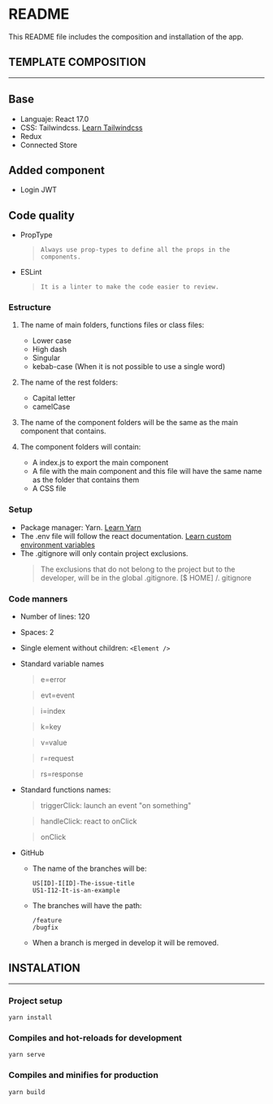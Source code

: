 # README

This README file includes the composition and installation of the app.

## TEMPLATE COMPOSITION
***

## Base
* Languaje: React 17.0
* CSS: Tailwindcss. [Learn Tailwindcss](https://tailwindcss.com/)
* Redux
* Connected Store

## Added component
* Login JWT

## Code quality
* PropType
    > `Always use prop-types to define all the props in the components.`
* ESLint
    > `It is a linter to make the code easier to review.`

### Estructure

1. The name of main folders, functions files or class files:
    * Lower case
    * High dash
    * Singular
    * kebab-case (When it is not possible to use a single word)

2. The name of the rest folders:
    * Capital letter
    * camelCase

3. The name of the component folders will be the same as the main component that contains.

4. The component folders will contain:
    * A index.js to export the main component
    * A file with the main component and this file will have the same name as the folder that contains them
    * A CSS file

### Setup

* Package manager: Yarn. [Learn Yarn](https://yarnpkg.com/)
* The .env file will follow the react documentation. [Learn custom environment variables](https://create-react-app.dev/docs/adding-custom-environment-variables/)
* The .gitignore will only contain project exclusions.
    >   The exclusions that do not belong to the project but to the developer, will be in the global .gitignore.
        [$ HOME] /. gitignore

### Code manners

* Number of lines: 120
* Spaces: 2
* Single element without children:  ` <Element /> `
* Standard variable names
    > e=error

    > evt=event

    > i=index

    > k=key

    > v=value

    > r=request

    > rs=response


* Standard functions names:
    > triggerClick: launch an event "on something"

    > handleClick: react to onClick

    > onClick

* GitHub
    * The name of the branches will be:
        ```
        US[ID]-I[ID]-The-issue-title
        US1-I12-It-is-an-example
        ```
    * The branches will have the path:
        ```
        /feature
        /bugfix
        ```
    * When a branch is merged in develop it will be removed.

## INSTALATION
***

### Project setup
```
yarn install
```

### Compiles and hot-reloads for development
```
yarn serve
```

### Compiles and minifies for production
```
yarn build
```
